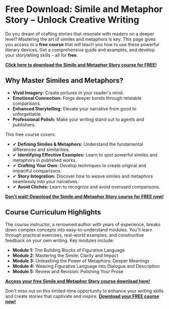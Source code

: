 # Free Download: Simile and Metaphor Story – Unlock Creative Writing

Do you dream of crafting stories that resonate with readers on a deeper level? Mastering the art of similes and metaphors is key. This page gives you access to a **free course** that will teach you how to use these powerful literary devices. Get a comprehensive guide and examples, and develop your storytelling skills – all for **free**.

[**Click here to download the Simile and Metaphor Story course for FREE!**](https://udemywork.com/simile-and-metaphor-story)

## Why Master Similes and Metaphors?

*   **Vivid Imagery:** Create pictures in your reader's mind.
*   **Emotional Connection:** Forge deeper bonds through relatable comparisons.
*   **Enhanced Storytelling:** Elevate your narrative from good to unforgettable.
*   **Professional Polish:** Make your writing stand out to agents and publishers.

This free course covers:

*   ✔ **Defining Similes & Metaphors:** Understand the fundamental differences and similarities.
*   ✔ **Identifying Effective Examples:** Learn to spot powerful similes and metaphors in published works.
*   ✔ **Crafting Your Own:** Develop techniques to create original and impactful comparisons.
*   ✔ **Story Integration:** Discover how to weave similes and metaphors seamlessly into your narratives.
*   ✔ **Avoid Clichés:** Learn to recognize and avoid overused comparisons.

[**Don't wait! Download the Simile and Metaphor Story course for FREE now!**](https://udemywork.com/simile-and-metaphor-story)

## Course Curriculum Highlights

The course instructor, a renowned author with years of experience, breaks down complex concepts into easy-to-understand modules. You'll learn through practical exercises, real-world examples, and constructive feedback on your own writing. Key modules include:

*   **Module 1:** The Building Blocks of Figurative Language
*   **Module 2:** Mastering the Simile: Clarity and Impact
*   **Module 3:** Unleashing the Power of Metaphors: Deeper Meanings
*   **Module 4:** Weaving Figurative Language into Dialogue and Description
*   **Module 5:** Review and Revision: Polishing Your Prose

**[Access your free Simile and Metaphor Story course download here!](https://udemywork.com/simile-and-metaphor-story)**

Don't miss out on this limited-time opportunity to enhance your writing skills and create stories that captivate and inspire. **[Download your FREE course now!](https://udemywork.com/simile-and-metaphor-story)**
